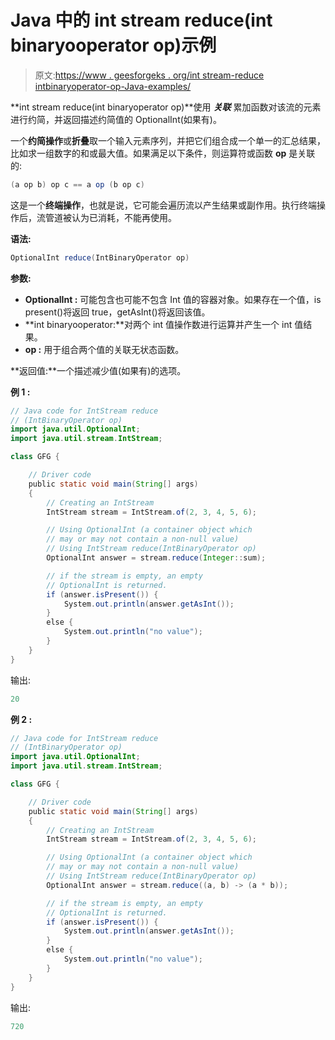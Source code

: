 # Java 中的 int stream reduce(int binaryooperator op)示例

> 原文:[https://www . geesforgeks . org/int stream-reduce intbinaryoperator-op-Java-examples/](https://www.geeksforgeeks.org/intstream-reduceintbinaryoperator-op-java-examples/)

**int stream reduce(int binaryoperator op)**使用 ***关联*** 累加函数对该流的元素进行约简，并返回描述约简值的 OptionalInt(如果有)。

一个**约简操作**或**折叠**取一个输入元素序列，并把它们组合成一个单一的汇总结果，比如求一组数字的和或最大值。如果满足以下条件，则运算符或函数 **op** 是关联的:

```java
(a op b) op c == a op (b op c)

```

这是一个**终端操作**，也就是说，它可能会遍历流以产生结果或副作用。执行终端操作后，流管道被认为已消耗，不能再使用。

**语法:**

```java
OptionalInt reduce(IntBinaryOperator op)

```

**参数:**

*   **OptionalInt :** 可能包含也可能不包含 Int 值的容器对象。如果存在一个值，is present()将返回 true，getAsInt()将返回该值。
*   **int binaryooperator:**对两个 int 值操作数进行运算并产生一个 int 值结果。
*   **op :** 用于组合两个值的关联无状态函数。

**返回值:**一个描述减少值(如果有)的选项。

**例 1 :**

```java
// Java code for IntStream reduce
// (IntBinaryOperator op)
import java.util.OptionalInt;
import java.util.stream.IntStream;

class GFG {

    // Driver code
    public static void main(String[] args)
    {
        // Creating an IntStream
        IntStream stream = IntStream.of(2, 3, 4, 5, 6);

        // Using OptionalInt (a container object which
        // may or may not contain a non-null value)
        // Using IntStream reduce(IntBinaryOperator op)
        OptionalInt answer = stream.reduce(Integer::sum);

        // if the stream is empty, an empty
        // OptionalInt is returned.
        if (answer.isPresent()) {
            System.out.println(answer.getAsInt());
        }
        else {
            System.out.println("no value");
        }
    }
}
```

输出:

```java
20

```

**例 2 :**

```java
// Java code for IntStream reduce
// (IntBinaryOperator op)
import java.util.OptionalInt;
import java.util.stream.IntStream;

class GFG {

    // Driver code
    public static void main(String[] args)
    {
        // Creating an IntStream
        IntStream stream = IntStream.of(2, 3, 4, 5, 6);

        // Using OptionalInt (a container object which
        // may or may not contain a non-null value)
        // Using IntStream reduce(IntBinaryOperator op)
        OptionalInt answer = stream.reduce((a, b) -> (a * b));

        // if the stream is empty, an empty
        // OptionalInt is returned.
        if (answer.isPresent()) {
            System.out.println(answer.getAsInt());
        }
        else {
            System.out.println("no value");
        }
    }
}
```

输出:

```java
720

```